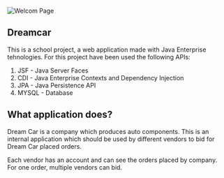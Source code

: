 ![Welcom Page](https://i.imgur.com/LhS4nJt.png)

## Dreamcar

This is a school project, a web application made with Java Enterprise tehnologies.
For this project have been used the following APIs:

1. JSF - Java Server Faces
2. CDI - Java Enterprise Contexts and Dependency Injection
3. JPA - Java Persistence API
4. MYSQL - Database

## What application does?

Dream Car is a company which produces auto components. This is an internal application which should be used by different vendors to bid for Dream Car placed orders. 

Each vendor has an account and can see the orders placed by company. For one order, multiple vendors can bid. 

